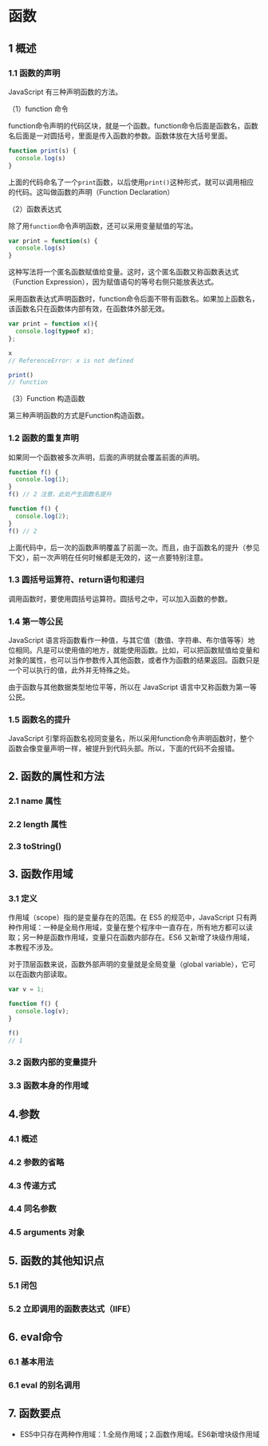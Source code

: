 # 函数

## 1 概述

### 1.1 函数的声明

JavaScript 有三种声明函数的方法。

（1）function 命令

function命令声明的代码区块，就是一个函数。function命令后面是函数名，函数名后面是一对圆括号，里面是传入函数的参数。函数体放在大括号里面。

```js
function print(s) {
  console.log(s)
}
```

上面的代码命名了一个`print`函数，以后使用`print()`这种形式，就可以调用相应的代码。这叫做函数的声明（Function Declaration）

（2）函数表达式

除了用`function`命令声明函数，还可以采用变量赋值的写法。

```js
var print = function(s) {
  console.log(s)
}
```

这种写法将一个匿名函数赋值给变量。这时，这个匿名函数又称函数表达式（Function Expression），因为赋值语句的等号右侧只能放表达式。

采用函数表达式声明函数时，function命令后面不带有函数名。如果加上函数名，该函数名只在函数体内部有效，在函数体外部无效。

```js
var print = function x(){
  console.log(typeof x);
};

x
// ReferenceError: x is not defined

print()
// function
```

（3）Function 构造函数

第三种声明函数的方式是Function构造函数。

### 1.2 函数的重复声明

如果同一个函数被多次声明，后面的声明就会覆盖前面的声明。

```js
function f() {
  console.log(1);
}
f() // 2 注意，此处产生函数名提升

function f() {
  console.log(2);
}
f() // 2
```

上面代码中，后一次的函数声明覆盖了前面一次。而且，由于函数名的提升（参见下文），前一次声明在任何时候都是无效的，这一点要特别注意。


### 1.3 圆括号运算符、return语句和递归

调用函数时，要使用圆括号运算符。圆括号之中，可以加入函数的参数。


### 1.4 第一等公民

JavaScript 语言将函数看作一种值，与其它值（数值、字符串、布尔值等等）地位相同。凡是可以使用值的地方，就能使用函数。比如，可以把函数赋值给变量和对象的属性，也可以当作参数传入其他函数，或者作为函数的结果返回。函数只是一个可以执行的值，此外并无特殊之处。

由于函数与其他数据类型地位平等，所以在 JavaScript 语言中又称函数为第一等公民。

### 1.5 函数名的提升

JavaScript 引擎将函数名视同变量名，所以采用function命令声明函数时，整个函数会像变量声明一样，被提升到代码头部。所以，下面的代码不会报错。


## 2. 函数的属性和方法

### 2.1 name 属性

### 2.2 length 属性

### 2.3 toString()


## 3. 函数作用域

### 3.1 定义

作用域（scope）指的是变量存在的范围。在 ES5 的规范中，JavaScript 只有两种作用域：一种是全局作用域，变量在整个程序中一直存在，所有地方都可以读取；另一种是函数作用域，变量只在函数内部存在。ES6 又新增了块级作用域，本教程不涉及。

对于顶层函数来说，函数外部声明的变量就是全局变量（global variable），它可以在函数内部读取。

```js
var v = 1;

function f() {
  console.log(v);
}

f()
// 1
```

### 3.2 函数内部的变量提升

### 3.3 函数本身的作用域

## 4.参数

### 4.1 概述

### 4.2 参数的省略

### 4.3 传递方式

### 4.4 同名参数

### 4.5 arguments 对象

## 5. 函数的其他知识点

### 5.1 闭包

### 5.2 立即调用的函数表达式（IIFE）

## 6. eval命令

### 6.1 基本用法

### 6.1 eval 的别名调用


## 7. 函数要点

* ES5中只存在两种作用域：1.全局作用域；2.函数作用域。ES6新增块级作用域